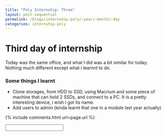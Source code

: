 ```yaml
---
title: "Poly Internship: Three"
layout: post-sequential
permalink: /blogs/internship-poly/:year/:month/:day
categories: internship-poly
---
```

# Third day of internship

Today was the same office, and what I did was a bit similar for today. Nothing much different except what i learnnt to do.

### Some things I learnt
* Clone storages, from HDD to SSD, using Macrium and some piece of machine that can hold 2 SSDs, and connect to a PC. It is a pretty interesting device, i wish i got its name.
* Add users to admin (kinda learnt that one in a module last year actually)

{% include comments.html url=page.url %}

<input id="password-input" type="password" class="text-secret" onkeyup="unlock()">

<span class="disable-selection" id="truth" style="display:none;">..besides going to harvest group. I love getting to that sharing question part, especially since that it can and will almost always relate to my current season. <br><br>What do i need to let go in order to truly rest and celebrate in the Sabbath?<br>This is a question for all working Christians to answer (not excluding other walks of life). Hope keeps on going!</span>